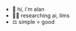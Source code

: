 - 👋 hi, i'm alan
- 👨‍💻 researching ai, llms
- ⚖️ simple = good

<!---
astrimbu/astrimbu is a ✨ special ✨ repository because its `README.md` (this file) appears on your GitHub profile.
You can click the Preview link to take a look at your changes.
--->
